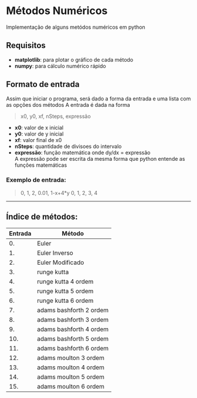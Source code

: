 # Métodos Numéricos
Implementação de alguns metódos numéricos em python

## Requisitos
- **matplotlib**: para plotar o gráfico de cada método
- **numpy**: para cálculo numérico rápido 

## Formato de entrada
Assim que iniciar o programa, será dado a forma da entrada
e uma lista com as opções dos métodos
A entrada é dada na forma 
>x0, y0, xf, nSteps, expressão
- **x0**: valor de x inicial
- **y0**: valor de y inicial
- **xf**: valor final de x0
- **nSteps**: quantidade de divisoes do intervalo
- **expressão**: função matemática onde dy/dx = expressão  
A expressão pode ser escrita da mesma forma que python entende as funções matemáticas

### Exemplo de entrada:
>0, 1, 2, 0.01, 1-x+4*y
>0, 1, 2, 3, 4

----------

## Índice de métodos:
|Entrada|Método|
|--|--|
|0. |Euler|
|1. |Euler Inverso|
|2. |Euler Modificado|
|3. |runge kutta|
|4. |runge kutta 4 ordem|
|5. |runge kutta 5 ordem|
|6. |runge kutta 6 ordem|
|7. |adams bashforth 2 ordem|
|8. |adams bashforth 3 ordem|
|9. |adams bashforth 4 ordem|
|10.| adams bashforth 5 ordem|
|11.| adams bashforth 6 ordem|
|12.| adams moulton 3 ordem|
|13.| adams moulton 4 ordem|
|14.| adams moulton 5 ordem|
|15.| adams moulton 6 ordem|

